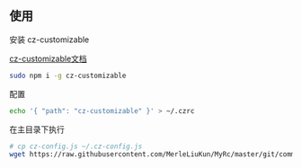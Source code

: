 ## 使用

安装 cz-customizable 

[cz-customizable文档](https://github.com/leonardoanalista/cz-customizable)

``` sh
sudo npm i -g cz-customizable
```

配置

``` sh
echo '{ "path": "cz-customizable" }' > ~/.czrc
```

在主目录下执行

``` sh
# cp cz-config.js ~/.cz-config.js
wget https://raw.githubusercontent.com/MerleLiuKun/MyRc/master/git/commitizen/myAdapter/cz-config.js -O ~/.cz-config.js
```

